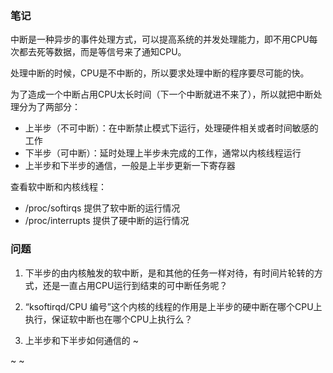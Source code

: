 
### 笔记

中断是一种异步的事件处理方式，可以提高系统的并发处理能力，即不用CPU每次都去死等数据，而是等信号来了通知CPU。

处理中断的时候，CPU是不中断的，所以要求处理中断的程序要尽可能的快。

为了造成一个中断占用CPU太长时间（下一个中断就进不来了），所以就把中断处理分为了两部分：
- 上半步（不可中断）：在中断禁止模式下运行，处理硬件相关或者时间敏感的工作
- 下半步（可中断）：延时处理上半步未完成的工作，通常以内核线程运行
- 上半步和下半步的通信，一般是上半步更新一下寄存器

查看软中断和内核线程：
- /proc/softirqs 提供了软中断的运行情况
- /proc/interrupts 提供了硬中断的运行情况


### 问题

1. 下半步的由内核触发的软中断，是和其他的任务一样对待，有时间片轮转的方式，还是一直占用CPU运行到结束的可中断任务呢？


2. “ksoftirqd/CPU 编号”这个内核的线程的作用是上半步的硬中断在哪个CPU上执行，保证软中断也在哪个CPU上执行么？

3. 上半步和下半步如何通信的
~

~
~
